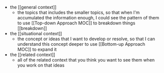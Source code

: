 - the [[general context]]
    - the topics that includes the smaller topics, so that when I'm accumulated the information enough, I could see the pattern of them to use [[Top-down Approach MOC]] to breakdown things [[breakdown]]
- the [[situational context]]
    - the concept or ideas that I want to develop or resolve, so that I can understand this concept deeper to use [[Bottom-up Approach MOC]] to expand it
- the [[related context]]
    - all of the related context that you think you want to see them when you work on that ideas
